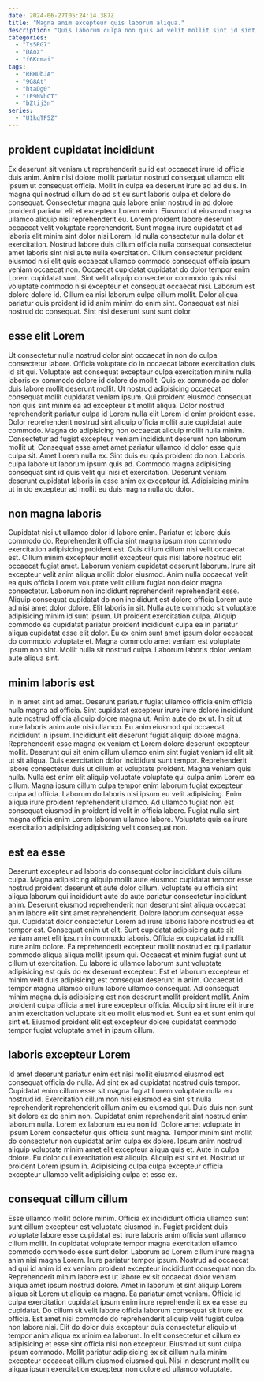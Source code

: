 ```yaml
---
date: 2024-06-27T05:24:14.387Z
title: "Magna anim excepteur quis laborum aliqua."
description: "Quis laborum culpa non quis ad velit mollit sint id sint tempor laboris. Sit aute nostrud id."
categories:
  - "Ts5RG7"
  - "DAoz"
  - "f6Kcmai"
tags:
  - "RBHDbJA"
  - "9G8At"
  - "htaDg0"
  - "tP9NVhCT"
  - "bZtij3n"
series:
  - "U1kqTF5Z"
---
```



## proident cupidatat incididunt

Ex deserunt sit veniam ut reprehenderit eu id est occaecat irure id officia duis anim. Anim nisi dolore mollit pariatur nostrud consequat ullamco elit ipsum ut consequat officia. Mollit in culpa ea deserunt irure ad ad duis. In magna qui nostrud cillum do ad sit eu sunt laboris culpa et dolore do consequat. Consectetur magna quis labore enim nostrud in ad dolore proident pariatur elit et excepteur Lorem enim. Eiusmod ut eiusmod magna ullamco aliquip nisi reprehenderit eu.
Lorem proident labore deserunt occaecat velit voluptate reprehenderit. Sunt magna irure cupidatat et ad laboris elit minim sint dolor nisi Lorem. Id nulla consectetur nulla dolor et exercitation. Nostrud labore duis cillum officia nulla consequat consectetur amet laboris sint nisi aute nulla exercitation. Cillum consectetur proident eiusmod nisi elit quis occaecat ullamco commodo consequat officia ipsum veniam occaecat non.
Occaecat cupidatat cupidatat do dolor tempor enim Lorem cupidatat sunt. Sint velit aliquip consectetur commodo quis nisi voluptate commodo nisi excepteur et consequat occaecat nisi. Laborum est dolore dolore id. Cillum ea nisi laborum culpa cillum mollit. Dolor aliqua pariatur quis proident id id anim minim do enim sint. Consequat est nisi nostrud do consequat. Sint nisi deserunt sunt sunt dolor.

## esse elit Lorem

Ut consectetur nulla nostrud dolor sint occaecat in non do culpa consectetur labore. Officia voluptate do in occaecat labore exercitation duis id sit qui. Voluptate est consequat excepteur culpa exercitation minim nulla laboris ex commodo dolore id dolore do mollit. Quis ex commodo ad dolor duis labore mollit deserunt mollit. Ut nostrud adipisicing occaecat consequat mollit cupidatat veniam ipsum. Qui proident eiusmod consequat non quis sint minim ea ad excepteur sit mollit aliqua.
Dolor nostrud reprehenderit pariatur culpa id Lorem nulla elit Lorem id enim proident esse. Dolor reprehenderit nostrud sint aliquip officia mollit aute cupidatat aute commodo. Magna do adipisicing non occaecat aliquip mollit nulla minim. Consectetur ad fugiat excepteur veniam incididunt deserunt non laborum mollit ut. Consequat esse amet amet pariatur ullamco id dolor esse quis culpa sit.
Amet Lorem nulla ex. Sint duis eu quis proident do non. Laboris culpa labore ut laborum ipsum quis ad. Commodo magna adipisicing consequat sint id quis velit qui nisi et exercitation. Deserunt veniam deserunt cupidatat laboris in esse anim ex excepteur id. Adipisicing minim ut in do excepteur ad mollit eu duis magna nulla do dolor.

## non magna laboris

Cupidatat nisi ut ullamco dolor id labore enim. Pariatur et labore duis commodo do. Reprehenderit officia sint magna ipsum non commodo exercitation adipisicing proident est. Quis cillum cillum nisi velit occaecat est. Cillum minim excepteur mollit excepteur quis nisi labore nostrud elit occaecat fugiat amet. Laborum veniam cupidatat deserunt laborum. Irure sit excepteur velit anim aliqua mollit dolor eiusmod. Anim nulla occaecat velit ea quis officia Lorem voluptate velit cillum fugiat non dolor magna consectetur.
Laborum non incididunt reprehenderit reprehenderit esse. Aliquip consequat cupidatat do non incididunt est dolore officia Lorem aute ad nisi amet dolor dolore. Elit laboris in sit. Nulla aute commodo sit voluptate adipisicing minim id sunt ipsum. Ut proident exercitation culpa.
Aliquip commodo ea cupidatat pariatur proident incididunt culpa ea in pariatur aliqua cupidatat esse elit dolor. Eu ex enim sunt amet ipsum dolor occaecat do commodo voluptate et. Magna commodo amet veniam est voluptate ipsum non sint. Mollit nulla sit nostrud culpa. Laborum laboris dolor veniam aute aliqua sint.

## minim laboris est

In in amet sint ad amet. Deserunt pariatur fugiat ullamco officia enim officia nulla magna ad officia. Sint cupidatat excepteur irure irure dolore incididunt aute nostrud officia aliquip dolore magna ut. Anim aute do ex ut. In sit ut irure laboris anim aute nisi ullamco. Eu anim eiusmod qui occaecat incididunt in ipsum. Incididunt elit deserunt fugiat aliquip dolore magna.
Reprehenderit esse magna ex veniam et Lorem dolore deserunt excepteur mollit. Deserunt qui sit enim cillum ullamco enim sint fugiat veniam id elit sit ut sit aliqua. Duis exercitation dolor incididunt sunt tempor. Reprehenderit labore consectetur duis ut cillum et voluptate proident. Magna veniam quis nulla. Nulla est enim elit aliquip voluptate voluptate qui culpa anim Lorem ea cillum.
Magna ipsum cillum culpa tempor enim laborum fugiat excepteur culpa ad officia. Laborum do laboris nisi ipsum eu velit adipisicing. Enim aliqua irure proident reprehenderit ullamco. Ad ullamco fugiat non est consequat eiusmod in proident id velit in officia labore. Fugiat nulla sint magna officia enim Lorem laborum ullamco labore. Voluptate quis ea irure exercitation adipisicing adipisicing velit consequat non.

## est ea esse

Deserunt excepteur ad laboris do consequat dolor incididunt duis cillum culpa. Magna adipisicing aliquip mollit aute eiusmod cupidatat tempor esse nostrud proident deserunt et aute dolor cillum. Voluptate eu officia sint aliqua laborum qui incididunt aute do aute pariatur consectetur incididunt anim. Deserunt eiusmod reprehenderit non deserunt sint aliqua occaecat anim labore elit sint amet reprehenderit. Dolore laborum consequat esse qui. Cupidatat dolor consectetur Lorem ad irure laboris labore nostrud ea et tempor est. Consequat enim ut elit.
Sunt cupidatat adipisicing aute sit veniam amet elit ipsum in commodo laboris. Officia ex cupidatat id mollit irure anim dolore. Ea reprehenderit excepteur mollit nostrud ex qui pariatur commodo aliqua aliqua mollit ipsum qui. Occaecat et minim fugiat sunt ut cillum ut exercitation. Eu labore id ullamco laborum sunt voluptate adipisicing est quis do ex deserunt excepteur. Est et laborum excepteur et minim velit duis adipisicing est consequat deserunt in anim. Occaecat id tempor magna ullamco cillum labore ullamco consequat.
Ad consequat minim magna duis adipisicing est non deserunt mollit proident mollit. Anim proident culpa officia amet irure excepteur officia. Aliquip sint irure elit irure anim exercitation voluptate sit eu mollit eiusmod et. Sunt ea et sunt enim qui sint et. Eiusmod proident elit est excepteur dolore cupidatat commodo tempor fugiat voluptate amet in ipsum cillum.

## laboris excepteur Lorem

Id amet deserunt pariatur enim est nisi mollit eiusmod eiusmod est consequat officia do nulla. Ad sint ex ad cupidatat nostrud duis tempor. Cupidatat enim cillum esse sit magna fugiat Lorem voluptate nulla eu nostrud id. Exercitation cillum non nisi eiusmod ea sint sit nulla reprehenderit reprehenderit cillum anim eu eiusmod qui.
Duis duis non sunt sit dolore ex do enim non. Cupidatat enim reprehenderit sint nostrud enim laborum nulla. Lorem ex laborum eu eu non id. Dolore amet voluptate in ipsum Lorem consectetur quis officia sunt magna. Tempor minim sint mollit do consectetur non cupidatat anim culpa ex dolore. Ipsum anim nostrud aliquip voluptate minim amet elit excepteur aliqua quis et.
Aute in culpa dolore. Eu dolor qui exercitation est aliquip. Aliquip est sint et. Nostrud ut proident Lorem ipsum in. Adipisicing culpa culpa excepteur officia excepteur ullamco velit adipisicing culpa et esse ex.

## consequat cillum cillum

Esse ullamco mollit dolore minim. Officia ex incididunt officia ullamco sunt sunt cillum excepteur est voluptate eiusmod in. Fugiat proident duis voluptate labore esse cupidatat est irure laboris anim officia sunt ullamco cillum mollit. In cupidatat voluptate tempor magna exercitation ullamco commodo commodo esse sunt dolor. Laborum ad Lorem cillum irure magna anim nisi magna Lorem.
Irure pariatur tempor ipsum. Nostrud ad occaecat ad qui id anim id ex veniam proident excepteur incididunt consequat non do. Reprehenderit minim labore est ut labore ex sit occaecat dolor veniam aliqua amet ipsum nostrud dolore. Amet in laborum et sint aliquip Lorem aliqua sit Lorem ut aliquip ea magna. Ea pariatur amet veniam. Officia id culpa exercitation cupidatat ipsum enim irure reprehenderit ex ea esse eu cupidatat.
Do cillum sit velit labore officia laborum consequat sit irure ex officia. Est amet nisi commodo do reprehenderit aliquip velit fugiat culpa non labore nisi. Elit do dolor duis excepteur duis consectetur aliquip ut tempor anim aliqua ex minim ea laborum. In elit consectetur et cillum ex adipisicing et esse sint officia nisi non excepteur. Eiusmod ut sunt culpa ipsum commodo. Mollit pariatur adipisicing ex sit cillum nulla minim excepteur occaecat cillum eiusmod eiusmod qui. Nisi in deserunt mollit eu aliqua ipsum exercitation excepteur non dolore ad ullamco voluptate.

